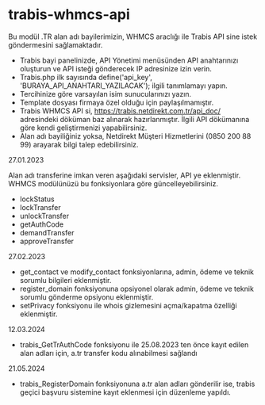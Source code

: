 # trabis-whmcs-api
Bu modül .TR alan adı bayilerimizin, WHMCS araclığı ile Trabis API sine istek göndermesini sağlamaktadır.

- Trabis bayi panelinizde, API Yönetimi menüsünden API anahtarınızı oluşturun ve API isteği gönderecek IP adresinize izin verin.
- Trabis.php ilk sayısında define('api_key', 'BURAYA_API_ANAHTARI_YAZILACAK'); ilgili tanımlamayı yapın.
- Tercihinize göre varsayılan isim sunucularınızı yazın.
- Template dosyası firmaya özel olduğu için paylaşılmamıştır.
- Trabis WHMCS API si, https://trabis.netdirekt.com.tr/api_doc/ adresindeki döküman baz alınarak hazırlanmıştır. İlgili API dökümanına göre kendi geliştirmenizi yapabilirsiniz.
- Alan adı bayiliğiniz yoksa, Netdirekt Müşteri Hizmetlerini (0850 200 88 99) arayarak bilgi talep edebilirsiniz.

27.01.2023

Alan adı transferine imkan veren aşağıdaki servisler, API ye eklenmiştir. WHMCS modülünüzü bu fonksiyonlara göre güncelleyebilirsiniz.

- lockStatus
- lockTransfer
- unlockTransfer
- getAuthCode
- demandTransfer
- approveTransfer

27.02.2023

- get_contact ve modify_contact fonksiyonlarına, admin, ödeme ve teknik sorumlu bilgileri eklenmiştir.
- register_domain fonksiyonuna opsiyonel olarak admin, ödeme ve teknik sorumlu gönderme opsiyonu eklenmiştir.
- setPrivacy fonksiyonu ile whois gizlemesini açma/kapatma özelliği eklenmiştir.

12.03.2024

- trabis_GetTrAuthCode fonksiyonu ile 25.08.2023 ten önce kayıt edilen alan adları için, a.tr transfer kodu alınabilmesi sağlandı

21.05.2024

- trabis_RegisterDomain fonksiyonuna a.tr alan adları gönderilir ise, trabis geçici başvuru sistemine kayıt eklenmesi için düzenleme yapıldı.

